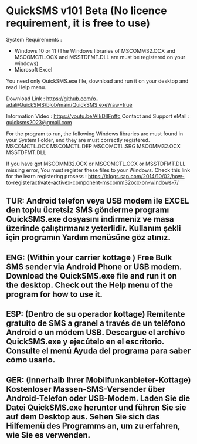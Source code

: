 # QuickSMS v101 Beta (No licence requirement, it is free to use)
  System Requirements :
  - Windows 10 or 11 (The Windows libraries of MSCOMM32.OCX and MSCOMCTL.OCX and MSSTDFMT.DLL are must be registered on your windows)
  - Microsoft Excel

You need only QuickSMS.exe file, download and run it on your desktop and read Help menu.
    
Download Link  : https://github.com/o-adali/QuickSMS/blob/main/QuickSMS.exe?raw=true

Information Video : https://youtu.be/AIkDIIFnffc
Contact and Support eMail : quicksms2023@gmail.com  

For the program to run, the following Windows libraries are must found in your System Folder, end they are must correctly registered.
MSCOMCTL.OCX
MSCOMCTL.DEP
MSCOMCTL.SRG
MSCOMM32.OCX
MSSTDFMT.DLL

If you have got MSCOMM32.OCX or MSCOMCTL.OCX or MSSTDFMT.DLL missing error, You must register these files to your Windows.
Check this link for the learn registering prosess : https://blogs.sap.com/2014/10/02/how-to-registeractivate-activex-component-mscomm32ocx-on-windows-7/

TUR:
Android telefon veya USB modem ile EXCEL den toplu ücretsiz SMS gönderme programı
QuickSMS.exe dosyasını indirmeniz ve masa üzerinde çalıştırmanız yeterlidir.
Kullanım şekli için programın Yardım menüsüne göz atınız.
-----------------------------------------------------------------------------------
ENG:
(Within your carrier kottage ) Free Bulk SMS sender via Android Phone or USB modem.
Download the QuickSMS.exe file and run it on the desktop.
Check out the Help menu of the program for how to use it.
-----------------------------------------------------------------------------------
ESP:
(Dentro de su operador kottage) Remitente gratuito de SMS a granel a través de un teléfono Android o un módem USB.
Descargue el archivo QuickSMS.exe y ejecútelo en el escritorio.
Consulte el menú Ayuda del programa para saber cómo usarlo.
-----------------------------------------------------------------------------------
GER:
(Innerhalb Ihrer Mobilfunkanbieter-Kottage) Kostenloser Massen-SMS-Versender über Android-Telefon oder USB-Modem.
Laden Sie die Datei QuickSMS.exe herunter und führen Sie sie auf dem Desktop aus.
Sehen Sie sich das Hilfemenü des Programms an, um zu erfahren, wie Sie es verwenden.
------------------------------------------------------------------------------------
